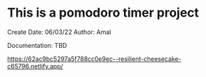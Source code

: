 # This is a pomodoro timer project

Create Date: 06/03/22
Author: Amal

Documentation: TBD


https://62ac9bc5297a5f788cc0e9ec--resilient-cheesecake-c65796.netlify.app/
